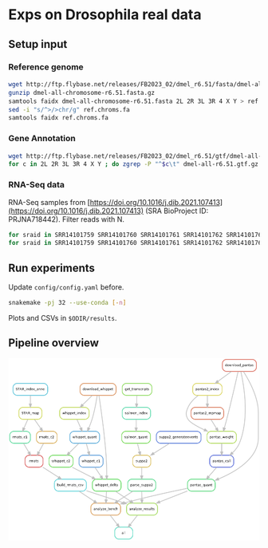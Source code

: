 # Exps on Drosophila real data

## Setup input

### Reference genome
``` sh
wget http://ftp.flybase.net/releases/FB2023_02/dmel_r6.51/fasta/dmel-all-chromosome-r6.51.fasta.gz
gunzip dmel-all-chromosome-r6.51.fasta.gz
samtools faidx dmel-all-chromosome-r6.51.fasta 2L 2R 3L 3R 4 X Y > ref.chroms.fa
sed -i "s/^>/>chr/g" ref.chroms.fa
samtools faidx ref.chroms.fa
```

### Gene Annotation
``` sh
wget http://ftp.flybase.net/releases/FB2023_02/dmel_r6.51/gtf/dmel-all-r6.51.gtf.gz
for c in 2L 2R 3L 3R 4 X Y ; do zgrep -P "^$c\t" dmel-all-r6.51.gtf.gz ; done > genes.gtf
```

### RNA-Seq data
RNA-Seq samples from [https://doi.org/10.1016/j.dib.2021.107413](https://doi.org/10.1016/j.dib.2021.107413) (SRA BioProject ID: PRJNA718442). Filter reads with N.
``` sh
for sraid in SRR14101759 SRR14101760 SRR14101761 SRR14101762 SRR14101763 SRR14101764 ; do fasterq-dump -p -3 $sraid ; gzip "$sraid"_1.fastq ; gzip "$sraid"_2.fastq ; done
for sraid in SRR14101759 SRR14101760 SRR14101761 SRR14101762 SRR14101763 SRR14101764 ; do fastp -i "${sraid}"_1.fastq.gz -I "${sraid}"_2.fastq.gz -o "${sraid}"_l150_1_clean.fq.gz -O "${sraid}"_l150_2_clean.fq.gz -n 0 ; done
```

## Run experiments
Update `config/config.yaml` before.
``` sh
snakemake -pj 32 --use-conda [-n]
```

Plots and CSVs in `$ODIR/results`.

## Pipeline overview
![Pipeline rules](rules.png)
